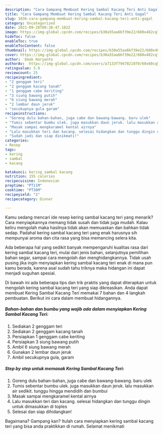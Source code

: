 ```yaml
---
description: "Cara Gampang Membuat Kering Sambal Kacang Teri Anti Gagal"
title: "Cara Gampang Membuat Kering Sambal Kacang Teri Anti Gagal"
slug: 1036-cara-gampang-membuat-kering-sambal-kacang-teri-anti-gagal
category: Uncategorized
date: 2021-09-28T09:38:47.182Z
image: https://img-global.cpcdn.com/recipes/b30a55aa6bf39e22/680x482cq70/kering-sambal-kacang-teri-foto-resep-utama.jpg
hideToc: false
enableToc: true
enableTocContent: false
thumbnail: https://img-global.cpcdn.com/recipes/b30a55aa6bf39e22/680x482cq70/kering-sambal-kacang-teri-foto-resep-utama.jpg
cover: https://img-global.cpcdn.com/recipes/b30a55aa6bf39e22/680x482cq70/kering-sambal-kacang-teri-foto-resep-utama.jpg
author:  Emak Haryanto
authorAv:  https://img-global.cpcdn.com/users/a7133f7947821070/60x60cq50/avatar.jpg
ratingvalue: 3.9
reviewcount: 25
recipeingredient:
- "2 genggam teri"
- "2 genggam kacang tanah"
- "1 genggam cabe keriting"
- "3 siung bawang putih"
- "6 siung bawang merah"
- "2 lembar daun jeruk"
- "secukupnya gula garam"
recipeinstructions:
- "Goreng dulu bahan-bahan, juga cabe dan bawang-bawang. baru ulek"
- "Tumis sebentar bumbu ulek. juga masukkan daun jeruk. lalu masukkan air sedikit. tunggu hingga mendidih dan bumbui"
- "Masak sampai mengkaramel kental airnya"
- "Lalu masukkan teri dan kacang. selesai hidangkan dan tunggu dingin untuk dimasukkan di toples"
- "Sudah jadi dan siap dinikmati!"
categories:
- Resep
tags:
- kering
- sambal
- kacang

katakunci: kering sambal kacang 
nutrition: 155 calories
recipecuisine: Indonesian
preptime: "PT11M"
cooktime: "PT36M"
recipeyield: "2"
recipecategory: Dinner

---
```



Kamu sedang mencari ide resep kering sambal kacang teri yang menarik? Cara menyiapkannya memang tidak susah dan tidak juga mudah. Kalau keliru mengolah maka hasilnya tidak akan memuaskan dan bahkan tidak sedap. Padahal kering sambal kacang teri yang enak harusnya sih mempunyai aroma dan cita rasa yang bisa memancing selera kita.


Ada beberapa hal yang sedikit banyak mempengaruhi kualitas rasa dari kering sambal kacang teri, mulai dari jenis bahan, selanjutnya pemilihan bahan segar, sampai cara mengolah dan menghidangkannya. Tidak usah pusing jika ingin menyiapkan kering sambal kacang teri enak di mana pun kamu berada, karena asal sudah tahu triknya maka hidangan ini dapat menjadi suguhan spesial.




Di bawah ini ada beberapa tips dan trik praktis yang dapat diterapkan untuk mengolah kering sambal kacang teri yang siap dikreasikan. Anda dapat membuat Kering Sambal Kacang Teri memakai 7 bahan dan 4 langkah pembuatan. Berikut ini cara dalam membuat hidangannya.

<!--inarticleads1-->

##### Bahan-bahan dan bumbu yang wajib ada dalam menyiapkan Kering Sambal Kacang Teri:

1. Sediakan 2 genggam teri
1. Sediakan 2 genggam kacang tanah
1. Persiapkan 1 genggam cabe keriting
1. Persiapkan 3 siung bawang putih
1. Ambil 6 siung bawang merah
1. Gunakan 2 lembar daun jeruk
1. Ambil secukupnya gula, garam




<!--inarticleads2-->

##### Step by step untuk memasak Kering Sambal Kacang Teri:

1. Goreng dulu bahan-bahan, juga cabe dan bawang-bawang. baru ulek
1. Tumis sebentar bumbu ulek. juga masukkan daun jeruk. lalu masukkan air sedikit. tunggu hingga mendidih dan bumbui
1. Masak sampai mengkaramel kental airnya
1. Lalu masukkan teri dan kacang. selesai hidangkan dan tunggu dingin untuk dimasukkan di toples
1. Selesai dan siap dihidangkan!



Bagaimana? Gampang kan? Itulah cara menyiapkan kering sambal kacang teri yang bisa anda praktikkan di rumah. Selamat menikmati
